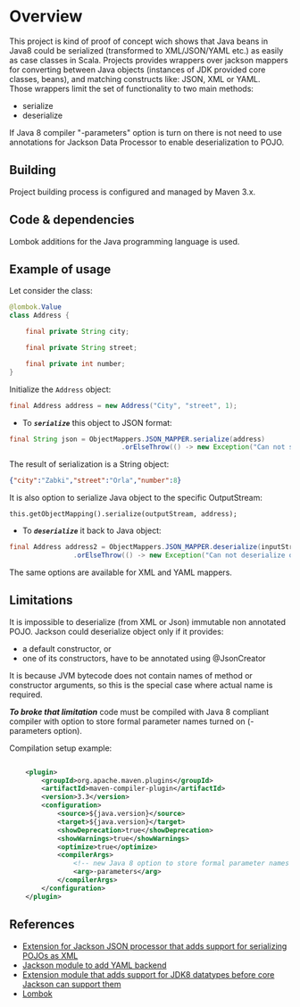 # Overview

This project is kind of proof of concept wich shows that Java beans in Java8 could be serialized (transformed to XML/JSON/YAML etc.) as easily as case classes in Scala.
Projects provides wrappers over jackson mappers for converting between 
Java objects (instances of JDK provided core classes, beans), and matching constructs like: JSON, XML or YAML. <br/>
Those wrappers limit the set of functionality to two main methods:

  - serialize
  - deserialize

If Java 8 compiler "-parameters" option is turn on there is not need to use annotations for 
Jackson Data Processor to enable deserialization to POJO.
 
## Building

Project building process is configured and managed by Maven 3.x.

## Code & dependencies

Lombok additions for the Java programming language is used.

## Example of usage

Let consider the class:

```java
@lombok.Value
class Address {

    final private String city;

    final private String street;

    final private int number;
}
```

Initialize the `Address` object:

```java
final Address address = new Address("City", "street", 1);
```

- To ***`serialize`*** this object to JSON format:

```java
final String json = ObjectMappers.JSON_MAPPER.serialize(address)
                            .orElseThrow(() -> new Exception("Can not serialize object to JSON"));
```

The result of serialization is a String object:

```json
{"city":"Zabki","street":"Orla","number":8}
```

It is also option to serialize Java object to the specific OutputStream:

```
this.getObjectMapping().serialize(outputStream, address);
```

- To ***`deserialize`*** it back to Java object:


```java
final Address address2 = ObjectMappers.JSON_MAPPER.deserialize(inputStream, Address.class)
                .orElseThrow(() -> new Exception("Can not deserialize object from JSON"));                                        
```

The same options are available for XML and YAML mappers.

## Limitations

It is impossible to deserialize (from XML or Json) immutable non annotated POJO.
Jackson could deserialize object only if it provides:

- a default constructor, or
- one of its constructors, have to be annotated using @JsonCreator

It is because JVM bytecode does not contain names of method or constructor arguments, so this is the special case where actual name is required. 


***To broke that limitation*** code must be compiled with Java 8 compliant compiler with option to store formal 
parameter names turned on (-parameters option).

Compilation setup example:

```xml

    <plugin>
        <groupId>org.apache.maven.plugins</groupId>
        <artifactId>maven-compiler-plugin</artifactId>
        <version>3.3</version>
        <configuration>
            <source>${java.version}</source>
            <target>${java.version}</target>
            <showDeprecation>true</showDeprecation>
            <showWarnings>true</showWarnings>
            <optimize>true</optimize>
            <compilerArgs>
                <!-- new Java 8 option to store formal parameter names of methods and constructors -->
                <arg>-parameters</arg>
            </compilerArgs>
        </configuration>
    </plugin>

```

## References

* [Extension for Jackson JSON processor that adds support for serializing POJOs as XML](https://github.com/FasterXML/jackson-dataformat-xml)  
* [Jackson module to add YAML backend](https://github.com/FasterXML/jackson-dataformat-yaml)  
* [Extension module that adds support for JDK8 datatypes before core Jackson can support them](https://github.com/FasterXML/jackson-module-parameter-names)
* [Lombok](https://github.com/rzwitserloot/lombok)

